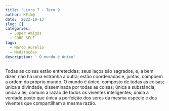 ```yaml
---
title: 'Livro 7 - Teco 9 '
author: KEik@
date: '2022-10-13'
slug: []
categories:
  - Super Amigos
  - CORE SELF
tags:
  - Marco Aurélio
  - Meditações
description: ' O mundo é único'
---
```


Todas as coisas estão entretecidas; seus laços são sagrados, e, a bem dizer, não há uma estranha a outra; estão coordenadas e, juntas, compõem a ordem do próprio mundo. O mundo é único, composto de todas as coisas; única a divindade, disseminada por todas as coisas; única a substância; única a lei; comum a razão de todos os viventes inteligentes; única a verdade,posto que única a perfeição dos seres da mesma espécie e dos viventes que compartilham a mesma razão.